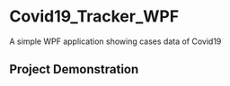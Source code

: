 # Covid19_Tracker_WPF
A simple WPF application showing cases data of Covid19


## Project Demonstration


